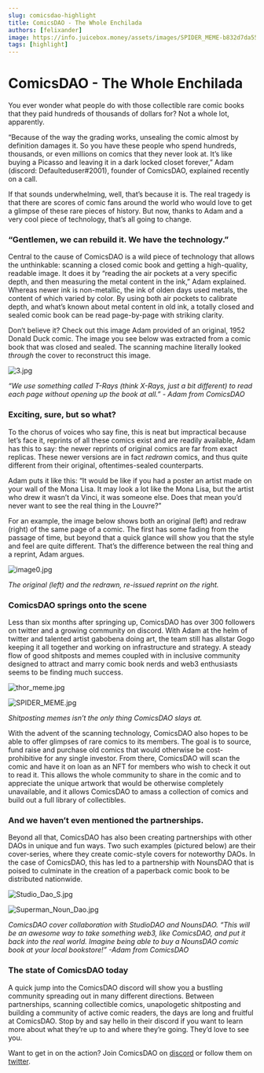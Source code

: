```yaml
---
slug: comicsdao-highlight
title: ComicsDAO - The Whole Enchilada
authors: [felixander]
image: https://info.juicebox.money/assets/images/SPIDER_MEME-b832d7da55d4e5c795c5e24a7946f8c2.jpg
tags: [highlight]
---
```


# ComicsDAO - The Whole Enchilada

You ever wonder what people do with those collectible rare comic books that they paid hundreds of thousands of dollars for? Not a whole lot, apparently.

“Because of the way the grading works, unsealing the comic almost by definition damages it. So you have these people who spend hundreds, thousands, or even millions on comics that they never look at. It’s like buying a Picasso and leaving it in a dark locked closet forever,” Adam (discord: Defaulteduser#2001), founder of ComicsDAO, explained recently on a call.

If that sounds underwhelming, well, that’s because it is. The real tragedy is that there are scores of comic fans around the world who would love to get a glimpse of these rare pieces of history. But now, thanks to Adam and a very cool piece of technology, that’s all going to change.

### “Gentlemen, we can rebuild it. We have the technology.”

Central to the cause of ComicsDAO is a wild piece of technology that allows the unthinkable: scanning a closed comic book and getting a high-quality, readable image. It does it by “reading the air pockets at a very specific depth, and then measuring the metal content in the ink,” Adam explained. Whereas newer ink is non-metallic, the ink of olden days used metals, the content of which varied by color. By using both air pockets to calibrate depth, and what’s known about metal content in old ink, a totally closed and sealed comic book can be read page-by-page with striking clarity.

Don’t believe it? Check out this image Adam provided of an original, 1952 Donald Duck comic. The image you see below was extracted from a comic book that was closed and sealed. The scanning machine literally looked *through* the cover to reconstruct this image.

![3.jpg](3.jpg)

*“We use something called T-Rays (think X-Rays, just a bit different) to read each page without opening up the book at all.” - Adam from ComicsDAO*

### Exciting, sure, but so what?

To the chorus of voices who say fine, this is neat but impractical because let’s face it, reprints of all these comics exist and are readily available, Adam has this to say: the newer reprints of original comics are far from exact replicas. These newer versions are in fact *redrawn* comics, and thus quite different from their original, oftentimes-sealed counterparts.

Adam puts it like this: “It would be like if you had a poster an artist made on your wall of the Mona Lisa. It may look a lot like the Mona Lisa, but the artist who drew it wasn’t da Vinci, it was someone else. Does that mean you’d never want to see the real thing in the Louvre?”

For an example, the image below shows both an original (left) and redraw (right) of the same page of a comic. The first has some fading from the passage of time, but beyond that a quick glance will show you that the style and feel are quite different. That’s the difference between the real thing and a reprint, Adam argues.

![image0.jpg](image0.jpg)

*The original (left) and the redrawn, re-issued reprint on the right.*

### ComicsDAO springs onto the scene

Less than six months after springing up, ComicsDAO has over 300 followers on twitter and a growing community on discord. With Adam at the helm of twitter and talented artist gabobena doing art, the team still has allstar Gogo keeping it all together and working on infrastructure and strategy. A steady flow of good shitposts and memes coupled with in inclusive community designed to attract and marry comic book nerds and web3 enthusiasts seems to be finding much success.

![thor_meme.jpg](thor_meme.jpg)

![SPIDER_MEME.jpg](SPIDER_MEME.jpg)

*Shitposting memes isn’t the only thing ComicsDAO slays at.*

With the advent of the scanning technology, ComicsDAO also hopes to be able to offer glimpses of rare comics to its members. The goal is to source, fund raise and purchase old comics that would otherwise be cost-prohibitive for any single investor. From there, ComicsDAO will scan the comic and have it on loan as an NFT for members who wish to check it out to read it. This allows the whole community to share in the comic and to appreciate the unique artwork that would be otherwise completely unavailable, and it allows ComicsDAO to amass a collection of comics and build out a full library of collectibles.

### And we haven’t even mentioned the partnerships.

Beyond all that, ComicsDAO has also been creating partnerships with other DAOs in unique and fun ways. Two such examples (pictured below) are their cover-series, where they create comic-style covers for noteworthy DAOs. In the case of ComicsDAO, this has led to a partnership with NounsDAO that is poised to culminate in the creation of a paperback comic book to be distributed nationwide. 

![Studio_Dao_S.jpg](Studio_Dao_S.jpg)

![Superman_Noun_Dao.jpg](Superman_Noun_Dao.jpg)

*ComicsDAO cover collaboration with StudioDAO and NounsDAO. “This will be an awesome way to take something web3, like ComicsDAO, and put it back into the real world. Imagine being able to buy a NounsDAO comic book at your local bookstore!” -Adam from ComicsDAO*

### The state of ComicsDAO today

A quick jump into the ComicsDAO discord will show you a bustling community spreading out in many different directions. Between partnerships, scanning collectible comics, unapologetic shitposting and building a community of active comic readers, the days are long and fruitful at ComicsDAO. Stop by and say hello in their discord if you want to learn more about what they’re up to and where they’re going. They’d love to see you.

Want to get in on the action? Join ComicsDAO on [discord](https://discord.gg/d9BF6a5Z) or follow them on [twitter](http://twitter.com/comicsdao).
